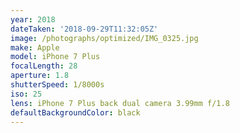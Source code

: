 ```yaml
---
year: 2018
dateTaken: '2018-09-29T11:32:05Z'
image: /photographs/optimized/IMG_0325.jpg
make: Apple
model: iPhone 7 Plus
focalLength: 28
aperture: 1.8
shutterSpeed: 1/8000s
iso: 25
lens: iPhone 7 Plus back dual camera 3.99mm f/1.8
defaultBackgroundColor: black
---
```

